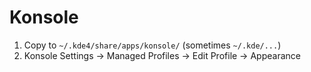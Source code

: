 # Konsole
1. Copy to `~/.kde4/share/apps/konsole/` (sometimes `~/.kde/...`)
2. Konsole Settings -> Managed Profiles -> Edit Profile -> Appearance
